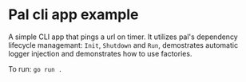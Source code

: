 # Pal cli app example

A simple CLI app that pings a url on timer. It utilizes pal's dependency lifecycle managemant:
`Init`, `Shutdown` and `Run`, demostrates automatic logger injection and demonstrates how to use factories.

To run:
`go run .`
